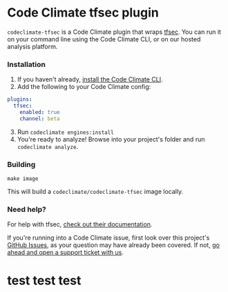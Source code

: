 # Code Climate tfsec plugin

`codeclimate-tfsec` is a Code Climate plugin that wraps [tfsec](https://github.com/aquasecurity/tfsec). You can run it on your command line using the Code Climate CLI, or on our hosted analysis platform.

### Installation

1. If you haven't already, [install the Code Climate CLI](https://github.com/codeclimate/codeclimate).
2. Add the following to your Code Climate config:
  ```yaml
  plugins:
    tfsec:
      enabled: true
      channel: beta
  ```
3. Run `codeclimate engines:install`
4. You're ready to analyze! Browse into your project's folder and run `codeclimate analyze`.

### Building

```console
make image
```

This will build a `codeclimate/codeclimate-tfsec` image locally.

### Need help?

For help with tfsec, [check out their documentation](https://github.com/aquasecurity/tfsec).

If you're running into a Code Climate issue, first look over this project's [GitHub Issues](https://github.com/aquasecurity/tfsec/issues), as your question may have already been covered. If not, [go ahead and open a support ticket with us](https://codeclimate.com/help).

# test test test
